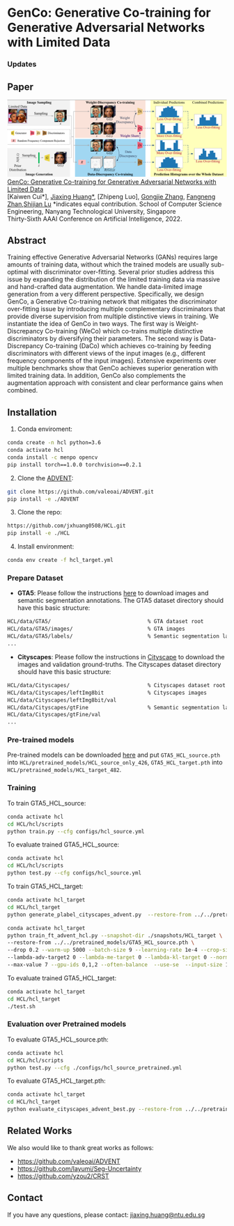 # GenCo: Generative Co-training for Generative Adversarial Networks with Limited Data

### Updates

## Paper
![](./teaser.png)
[GenCo: Generative Co-training for Generative Adversarial Networks with Limited Data](https://xxx.pdf)  
 [Kaiwen Cui*], [Jiaxing Huang*](https://scholar.google.com/citations?user=czirNcwAAAAJ&hl=en&oi=ao), [Zhipeng Luo], [Gongjie Zhang](https://scholar.google.com/citations?user=sRBTPp4AAAAJ&hl=en), [Fangneng Zhan](https://scholar.google.com/citations?user=8zbcfzAAAAAJ&hl=en&oi=ao),[Shijian Lu](https://scholar.google.com/citations?user=uYmK-A0AAAAJ&hl=en)
 *indicates equal contribution.
 School of Computer Science Engineering, Nanyang Technological University, Singapore  
 Thirty-Sixth AAAI Conference on Artificial Intelligence, 2022.
 


## Abstract
Training effective Generative Adversarial Networks (GANs) requires large amounts of training data, without which the trained models are usually sub-optimal with discriminator over-fitting. Several prior studies address this issue by expanding the distribution of the limited training data via massive and hand-crafted data augmentation. We handle data-limited image generation from a very different perspective. Specifically, we design GenCo, a Generative Co-training network that mitigates the discriminator over-fitting issue by introducing multiple complementary discriminators that provide diverse supervision from multiple distinctive views in training. We instantiate the idea of GenCo in two ways. The first way is Weight-Discrepancy Co-training (WeCo) which co-trains multiple distinctive discriminators by diversifying their parameters. The second way is Data-Discrepancy Co-training (DaCo) which achieves co-training by feeding discriminators with different views of the input images (e.g., different frequency components of the input images). Extensive experiments over multiple benchmarks show that GenCo achieves superior generation with limited training data. In addition, GenCo also complements the augmentation approach with consistent and clear performance gains when combined.

## Installation
1. Conda enviroment:
```bash
conda create -n hcl python=3.6
conda activate hcl
conda install -c menpo opencv
pip install torch==1.0.0 torchvision==0.2.1
```

2. Clone the [ADVENT](https://github.com/valeoai/ADVENT):
```bash
git clone https://github.com/valeoai/ADVENT.git
pip install -e ./ADVENT
```

3. Clone the repo:
```bash
https://github.com/jxhuang0508/HCL.git
pip install -e ./HCL
```

4. Install environment:
```bash
conda env create -f hcl_target.yml
```

### Prepare Dataset
* **GTA5**: Please follow the instructions [here](https://download.visinf.tu-darmstadt.de/data/from_games/) to download images and semantic segmentation annotations. The GTA5 dataset directory should have this basic structure:
```bash
HCL/data/GTA5/                               % GTA dataset root
HCL/data/GTA5/images/                        % GTA images
HCL/data/GTA5/labels/                        % Semantic segmentation labels
...
```

* **Cityscapes**: Please follow the instructions in [Cityscape](https://www.cityscapes-dataset.com/) to download the images and validation ground-truths. The Cityscapes dataset directory should have this basic structure:
```bash
HCL/data/Cityscapes/                         % Cityscapes dataset root
HCL/data/Cityscapes/leftImg8bit              % Cityscapes images
HCL/data/Cityscapes/leftImg8bit/val
HCL/data/Cityscapes/gtFine                   % Semantic segmentation labels
HCL/data/Cityscapes/gtFine/val
...
```

### Pre-trained models
Pre-trained models can be downloaded [here](https://github.com/jxhuang0508/HCL/releases/tag/model) and put ```GTA5_HCL_source.pth``` into ```HCL/pretrained_models/HCL_source_only_426```, ```GTA5_HCL_target.pth``` into ```HCL/pretrained_models/HCL_target_482```. 

### Training
To train GTA5_HCL_source:
```bash
conda activate hcl
cd HCL/hcl/scripts
python train.py --cfg configs/hcl_source.yml
```

To evaluate trained GTA5_HCL_source:
```bash
conda activate hcl
cd HCL/hcl/scripts
python test.py --cfg configs/hcl_source.yml
```

To train GTA5_HCL_target:
```bash
conda activate hcl_target
cd HCL/hcl_target
python generate_plabel_cityscapes_advent.py  --restore-from ../../pretrained_models/GTA5_HCL_source.pth
```
```bash
conda activate hcl_target
python train_ft_advent_hcl.py --snapshot-dir ./snapshots/HCL_target \
--restore-from ../../pretrained_models/GTA5_HCL_source.pth \
--drop 0.2 --warm-up 5000 --batch-size 9 --learning-rate 1e-4 --crop-size 512,256 --lambda-seg 0.5 --lambda-adv-target1 0 \
--lambda-adv-target2 0 --lambda-me-target 0 --lambda-kl-target 0 --norm-style gn --class-balance --only-hard-label 80 \
--max-value 7 --gpu-ids 0,1,2 --often-balance  --use-se  --input-size 1280,640  --train_bn  --autoaug False --save-pred-every 300
```

To evaluate trained GTA5_HCL_target:
```bash
conda activate hcl_target
cd HCL/hcl_target
./test.sh
```

### Evaluation over Pretrained models

To evaluate GTA5_HCL_source.pth:
```bash
conda activate hcl
cd HCL/hcl/scripts
python test.py --cfg ./configs/hcl_source_pretrained.yml
```

To evaluate GTA5_HCL_target.pth:
```bash
conda activate hcl_target
cd HCL/hcl_target
python evaluate_cityscapes_advent_best.py --restore-from ../../pretrained_models/GTA5_HCL_target.pth
```

 ## Related Works
 We also would like to thank great works as follows:
 - https://github.com/valeoai/ADVENT
 - https://github.com/layumi/Seg-Uncertainty
 - https://github.com/yzou2/CRST


## Contact
If you have any questions, please contact: jiaxing.huang@ntu.edu.sg
